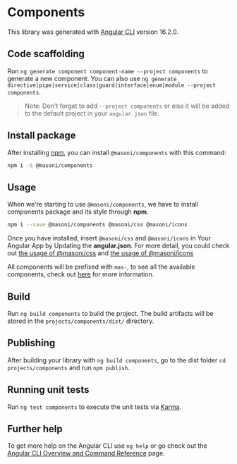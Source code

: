 # Components

This library was generated with [Angular CLI](https://github.com/angular/angular-cli) version 16.2.0.

## Code scaffolding

Run `ng generate component component-name --project components` to generate a new component. You can also use `ng generate directive|pipe|service|class|guard|interface|enum|module --project components`.

> Note: Don't forget to add `--project components` or else it will be added to the default project in your `angular.json` file.

## Install package

After installing [npm](https://docs.npmjs.com/downloading-and-installing-node-js-and-npm), you can install `@masoni/components` with this command:

```sh
npm i -S @masoni/components
```

## Usage

When we're starting to use `@masoni/components`, we have to install components package and its style through **npm**.

```sh
npm i --save @masoni/components @masoni/css @masoni/icons
```

Once you have installed, insert `@masoni/css` and `@masoni/icons` in Your Angular App by Updating the **angular.json**. For more detail, you could check out [the usage of @masoni/css](https://github.com/bouygues-construction/design-system-bycn/blob/merge/projects/css/README.md) and [the usage of @masoni/icons](https://github.com/bouygues-construction/design-system-bycn/blob/merge/projects/icons/README.md)

All components will be prefixed with `mas-`, to see all the available components, check out [here](https://bouygues-construction.github.io/design-system-bycn/main/showcases-components/?path=/docs/overview-introduction--documentation) for more information.

## Build

Run `ng build components` to build the project. The build artifacts will be stored in the `projects/components/dist/` directory.

## Publishing

After building your library with `ng build components`, go to the dist folder `cd projects/components` and run `npm publish`.

## Running unit tests

Run `ng test components` to execute the unit tests via [Karma](https://karma-runner.github.io).

## Further help

To get more help on the Angular CLI use `ng help` or go check out the [Angular CLI Overview and Command Reference](https://angular.io/cli) page.
